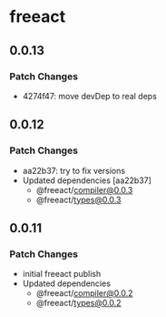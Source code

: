 # freeact

## 0.0.13

### Patch Changes

- 4274f47: move devDep to real deps

## 0.0.12

### Patch Changes

- aa22b37: try to fix versions
- Updated dependencies [aa22b37]
  - @freeact/compiler@0.0.3
  - @freeact/types@0.0.3

## 0.0.11

### Patch Changes

- initial freeact publish
- Updated dependencies
  - @freeact/compiler@0.0.2
  - @freeact/types@0.0.2
